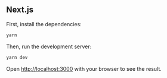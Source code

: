 ## Next.js

First, install the dependencies:

```bash
yarn

```

Then, run the development server:

```bash
yarn dev

```

Open [http://localhost:3000](http://localhost:3000) with your browser to see the result.
